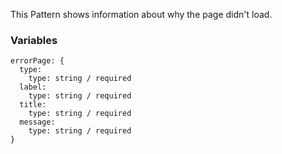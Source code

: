 This Pattern shows information about why the page didn't load.


### Variables
~~~
errorPage: {
  type: 
    type: string / required
  label: 
    type: string / required
  title: 
    type: string / required
  message: 
    type: string / required
}
~~~
